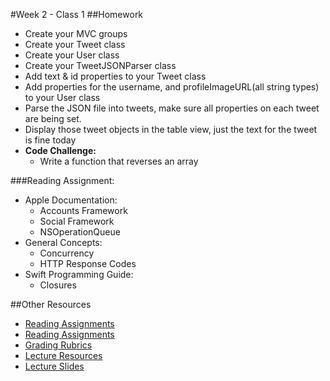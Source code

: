 #Week 2 - Class 1
##Homework
* Create your MVC groups
* Create your Tweet class
* Create your User class
* Create your TweetJSONParser class
* Add text & id properties to your Tweet class
* Add properties for the username, and profileImageURL(all string types) to your User class
* Parse the JSON file into tweets, make sure all properties on each tweet are being set.
* Display those tweet objects in the table view, just the text for the tweet is fine today
* **Code Challenge:**
	* Write a function that reverses an array

###Reading Assignment:
* Apple Documentation:
	* Accounts Framework
	* Social Framework
	* NSOperationQueue
* General Concepts:
	* Concurrency
	* HTTP Response Codes
* Swift Programming Guide:
	* Closures

##Other Resources
* [Reading Assignments](../../Resources/ra-grading-standard/)
* [Reading Assignments](../../Resources/ra-grading-standard/)
* [Grading Rubrics](../../Resources/)
* [Lecture Resources](lecture/)
* [Lecture Slides](https://www.icloud.com/keynote/000JOeuDHWuUbUJrSdhFhQJcg#Week2_Day1)
